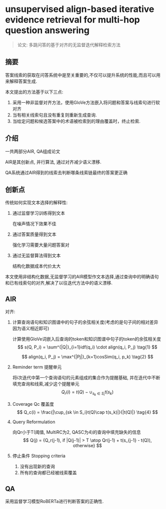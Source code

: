 # unsupervised align-based iterative evidence retrieval for multi-hop question answering

> 论文: 多跳问答的基于对齐的无监督迭代解释检索方法

## 摘要

答案线索的获取在问答系统中是至关重要的,不仅可以提升系统的性能,而且可以用来解释答案生成.

本文提出的方法基于以下三点:

1. 采用一种非监督对齐方法，使用GloVe方法嵌入将问题和答案与线索句进行软对齐
2. 当有相关线索句且没有重复则重新生成查询.
3. 当给定问题和候选答案中的术语被检索到的理由覆盖时，终止检索.

## 介绍

一共两部分AIR, QA组成论文

AIR是其创新点, 并行算法, 通过对齐减少语义漂移.

QA系统通过AIR得到的线索去判断哪条线索链最终的答案更正确

## 创新点

传统如何实现文本选择的解释性:

1. 通过监督学习训练得到文本

    在噪声情况下效果不佳

2. 通过答案质量得到文本

    强化学习需要大量问题答案对

3. 通过无监督算法得到文本

    结构化数据成本代价太大

本文使用非结构化数据,无监督学习的AIR模型作文本选择,通过查询中的明确语句和已有线索句的对齐,解决了以往迭代方法中的语义漂移.

## AIR

对齐:

1. 计算查询语句和知识图谱中的句子的余弦相关度(考虑的是句子间的相对差异因为语义相近即可)

    计算使用GloVe词嵌入后查询的token和知识图谱中句子的token的余弦相关度
    $$
    s(Q, P_i) = \sum^{|Q|}_{i=1}idf(q_i) \cdot align(q_i, P_j) \tag{1}
	$$

    $$
    align(q_i, P_j) = \max^{|Pj|}_{k=1}cosSim(q_i, p_k) \tag{2}
    $$
    
2. Reminder term 提醒单元

    将i次迭代中第一个查询语句的元素组成的集合作为提醒基础, 并在迭代中不断填充查询和线索,减少这个提醒单元
    $$
    Q_r(i) = t(Q) - \cup_{s_k \in S_i}t(s_k) \tag{3}
    $$

3. Coverage Qc 覆盖度
    $$
    Q_c(i) = \frac{|\cup_{sk \in S_i}t(Q)\cap t(s_k)|}{|t(Q)|} \tag{4}
    $$

4. Query Reformulation

    向Qr小于T(阈值, MultiRC为2, QASC为4)的查询中填充缺失的信息
    $$
    Q(j) = {Q_r(j-1), if |Q(j-1)| > T \atop Qr(j-1) + t(s_{j-1} - t(Q)), otherwise}
    $$

5. 停止条件 Stopping criteria

    1. 没有出现新的查询
    2. 所有的查询都已经被线索覆盖


## QA

采用监督学习模型RoBERTa进行判断答案的正确性.
